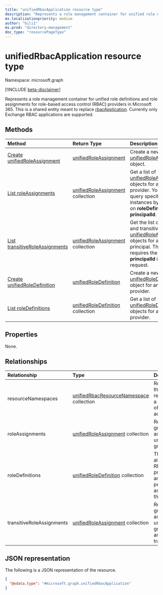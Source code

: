 ```yaml
---
title: "unifiedRbacApplication resource type"
description: "Represents a role management container for unified role definitions and role assignments for Microsoft 365 RBAC providers."
ms.localizationpriority: medium
author: "bili1"
ms.prod: "directory-management"
doc_type: "resourcePageType"
---
```


# unifiedRbacApplication resource type

Namespace: microsoft.graph

[!INCLUDE [beta-disclaimer](../../includes/beta-disclaimer.md)]

Represents a role management container for unified role definitions and role assignments for role-based access control (RBAC) providers in Microsoft 365. This is a shared entity meant to replace [rbacApplication](./rbacapplication.md). Currently only Exchange RBAC applications are supported.

## Methods

| Method       | Return Type | Description |
|:-------------|:------------|:------------|
| [Create unifiedRoleAssignment](../api/rbacapplication-post-roleassignments.md) | [unifiedRoleAssignment](unifiedroleassignment.md) | Create a new [unifiedRoleAssignment](../resources/unifiedroleassignment.md) object. |
| [List roleAssignments](../api/rbacapplication-list-roleassignments.md) | [unifiedRoleAssignment](unifiedroleassignment.md) collection | Get a list of [unifiedRoleAssignment](../resources/unifiedroleassignment.md) objects for an RBAC provider. You can only query specific instances by filtering on **roleDefinitionId** or **principalId**. |
| [List transitiveRoleAssignments](../api/rbacapplication-list-transitiveroleassignments.md) | [unifiedRoleAssignment](unifiedroleassignment.md) collection | Get the list of direct and transitive [unifiedRoleAssignment](../resources/unifiedroleassignment.md) objects for a specific principal. This API requires the **principalId** in a request. |
| [Create unifiedRoleDefinition](../api/rbacapplication-post-roledefinitions.md) | [unifiedRoleDefinition](unifiedroledefinition.md) | Create a new [unifiedRoleDefinition](../resources/unifiedroledefinition.md) object for an RBAC provider. |
| [List roleDefinitions](../api/rbacapplication-list-roledefinitions.md) | [unifiedRoleDefinition](unifiedroledefinition.md) collection | Get a list of [unifiedRoleDefinition](../resources/unifiedroledefinition.md) objects for an RBAC provider. |

## Properties

None.

## Relationships

|Relationship|Type|Description|
|:---|:---|:---|
|resourceNamespaces|[unifiedRbacResourceNamespace](../resources/unifiedrbacresourcenamespace.md) collection|Resource that represents a collection of related actions.|
|roleAssignments|[unifiedRoleAssignment](../resources/unifiedroleassignment.md) collection| Resource to grant access to users or groups. |
|roleDefinitions|[unifiedRoleDefinition](../resources/unifiedroledefinition.md) collection| The roles allowed by RBAC providers and the permissions assigned to the roles. |
|transitiveRoleAssignments|[unifiedRoleAssignment](../resources/unifiedroleassignment.md) collection| Resource to grant access to users or groups that are transitive. |


## JSON representation

The following is a JSON representation of the resource.

<!-- {
  "blockType": "resource",
  "@odata.type": "microsoft.graph.unifiedRbacApplication"
}
-->
``` json
{
  "@odata.type": "#microsoft.graph.unifiedRbacApplication"
}
```
